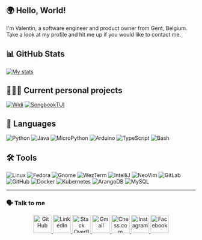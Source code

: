 ## 🌍 Hello, World!

I'm Valentin, a software engineer and product owner from Gent, Belgium. Take a look at my profile and hit me up if you would like to contact me.

## 📊 GitHub Stats
[![My stats](https://github-readme-stats.vercel.app/api?username=valentingregoire&show_icons=true&theme=github_dark_dimmed&hide_border=true)](https://github.com/valentingregoire)

## 🧑🏻‍💻 Current personal projects
[![Widi](https://github-readme-stats.vercel.app/api/pin/?username=valentingregoire&repo=Widi&theme=github_dark_dimmed&hide_border=true)](https://github.com/valentingregoire/Widi)
[![SongbookTUI](https://github-readme-stats.vercel.app/api/pin/?username=valentingregoire&repo=SongbookTUI&theme=github_dark_dimmed&hide_border=true)](https://github.com/valentingregoire/SongbookTUI)

## 💬 Languages

![Python](https://img.shields.io/badge/Python-3776AB?style=for-the-badge&logo=python&logoColor=white)
![Java](https://img.shields.io/badge/%E2%98%95%20Java-3178C6?style=for-the-badge&logoColor=white)
![MicroPython](https://img.shields.io/badge/MicroPython-2B2728?style=for-the-badge&logo=micropython&logoColor=white)
![Arduino](https://img.shields.io/badge/Arduino-00878F?style=for-the-badge&logo=arduino&logoColor=white)
![TypeScript](https://img.shields.io/badge/TypeScript-3178C6?style=for-the-badge&logo=typescript&logoColor=white)
![Bash](https://img.shields.io/badge/Bash-4EAA25?style=for-the-badge&logo=gnubash&logoColor=white)

## 🛠️ Tools
![Linux](https://img.shields.io/badge/-Linux-333333?style=for-the-badge&logo=linux&logoColor=cccccc)
![Fedora](https://img.shields.io/badge/Fedora-51A2DA?style=for-the-badge&logo=fedora&logoColor=white)
![Gnome](https://img.shields.io/badge/Gnome-4A86CF?style=for-the-badge&logo=gnome&logoColor=white)
![WezTerm](https://img.shields.io/badge/WezTerm-4E49EE?style=for-the-badge&logo=wezterm&logoColor=white)
![IntelliJ](https://img.shields.io/badge/IntelliJ-000000?style=for-the-badge&logo=intellijidea&logoColor=white)
![NeoVim](https://img.shields.io/badge/Neovim-57A143?style=for-the-badge&logo=neovim&logoColor=white)
![GitLab](https://img.shields.io/badge/GitLab-FC6D26?style=for-the-badge&logo=gitlab&logoColor=white)
![GitHub](https://img.shields.io/badge/GitHub-181717?style=for-the-badge&logo=github&logoColor=white)
![Docker](https://img.shields.io/badge/Docker-2496ED?style=for-the-badge&logo=docker&logoColor=white)
![Kubernetes](https://img.shields.io/badge/Kubernetes-326CE5?style=for-the-badge&logo=kubernetes&logoColor=white)
![ArangoDB](https://img.shields.io/badge/ArangoDB-DDE072?style=for-the-badge&logo=arangodb&logoColor=black)
![MySQL](https://img.shields.io/badge/MySQL-4479A1?style=for-the-badge&logo=mysql&logoColor=white)

***

### 🗣️ Talk to me

<p align="center">
  <a href="https://github.com/valentingregoire">
    <img alt="GitHub" title="GitHub" height="48" width="48" src="https://cdn.simpleicons.org/github">
  </a>
  <a href="https://www.linkedin.com/in/valenting/">
    <img alt="LinkedIn" title="LinkedIn" height="48" width="48" src="https://cdn.simpleicons.org/linkedin">
  </a>
  <a href="https://stackoverflow.com/users/2469425/valentin-gr%c3%a9goire?tab=profile">
    <img alt="Stack Overflow" title="Stack Overflow" height="48" width="48" src="https://cdn.simpleicons.org/stackoverflow">
  </a>
  <a href="mailto:valentin.gregoire@gmail.com">
    <img alt="Gmail" title="Gmail" height="48" width="48" src="https://cdn.simpleicons.org/gmail">
  </a>
  <a href="https://www.chess.com/member/mathvalg">
    <img alt="Chess.com" title="Chess.com" height="48" width="48" src="https://cdn.simpleicons.org/chessdotcom">
  </a>
  <a href="https://www.instagram.com/tennegregoire">
    <img alt="Instagram" title="Instagram" height="48" width="48" src="https://cdn.simpleicons.org/instagram">
  </a>
  <a href="https://www.facebook.com/Thanaatos/">
    <img alt="Facebook" title="Facebook" height="48" width="48" src="https://cdn.simpleicons.org/facebook">
  </a>
</p>
